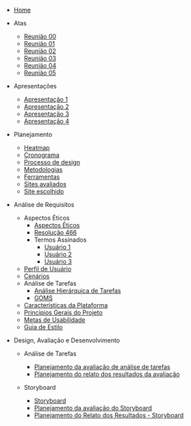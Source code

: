 - [Home](_home.md)

* Atas

  - [Reunião 00](atas/IHC_ATA_00.md)
  - [Reunião 01](atas/IHC_ATA_01.md)
  - [Reunião 02](atas/IHC_ATA_02.md)
  - [Reunião 03](atas/IHC_ATA_03.md)
  - [Reunião 04](atas/IHC_ATA_04.md)
  - [Reunião 05](atas/IHC_ATA_05.md)


* Apresentações
  - [Apresentação 1](apresentacoes/apresentacao_1.md)
  - [Apresentação 2](apresentacoes/apresentacao_2.md)
  - [Apresentação 3](apresentacoes/apresentacao_3.md)
  - [Apresentação 4](apresentacoes/apresentacao_4.md)

* Planejamento

  - [Heatmap](planejamento/heatmap.md)
  - [Cronograma](planejamento/cronograma.md)
  - [Processo de design](planejamento/processo-design.md)
  - [Metodologias](planejamento/metodologias.md)
  - [Ferramentas](planejamento/ferramentas.md)
  - [Sites avaliados](planejamento/sites-avaliados.md)
  - [Site escolhido](planejamento/site-escolhido.md)

* Análise de Requisitos
  - Aspectos Éticos
    * [Aspectos Éticos](analise-de-requisitos/aspectos-eticos/aspectos-eticos.md)
    * [Resolução 466](https://github.com/Interacao-Humano-Computador/2023.2-SEI-GDF/files/13059265/reso466.pdf)
    - Termos Assinados
      * [Usuário 1](https://github.com/Interacao-Humano-Computador/2023.2-SEI-GDF/files/13059220/termo_user1.pdf)
      * [Usuário 2](https://github.com/Interacao-Humano-Computador/2023.2-SEI-GDF/files/13059261/termo_user2.pdf)
      * [Usuário 3](https://github.com/Interacao-Humano-Computador/2023.2-SEI-GDF/files/13059263/termo_user3.pdf)
  - [Perfil de Usuário](analise-de-requisitos/perfil-de-usuario.md)
  - [Cenários](analise-de-requisitos/cenarios.md)
  - Análise de Tarefas
    * [Análise Hierárquica de Tarefas](analise-de-requisitos/analise-de-tarefas/HTA.md)
    * [GOMS](analise-de-requisitos/analise-de-tarefas/GOMS.md)  
  - [Características da Plataforma](analise-de-requisitos/caract-da-plataforma.md)
  - [Princípios Gerais do Projeto](analise-de-requisitos/principios-gerais.md)
  - [Metas de Usabilidade](analise-de-requisitos/metas-de-usabilidade.md)
  - [Guia de Estilo](analise-de-requisitos/guia-de-estilo.md)

* Design, Avaliação e Desenvolvimento
  - Análise de Tarefas
    * [Planejamento da avaliação de análise de tarefas](design-avaliacao-desenvolvimento/planejamento/analise-tarefas/planejamento-avaliacao-analise-tarefas.md)
    * [Planejamento do relato dos resultados da avaliação](design-avaliacao-desenvolvimento/planejamento/analise-tarefas/planejamento-resultado-analise-tarefas.md)

  - Storyboard
    * [Storyboard](design-avaliacao-desenvolvimento/planejamento/storyboard/storyboards.md)
    * [Planejamento da avaliação do Storyboard](design-avaliacao-desenvolvimento/planejamento/storyboard/planejamento-avaliacao-storyboard.md)
    * [Planejamento do Relato dos Resultados - Storyboard](design-avaliacao-desenvolvimento/planejamento/storyboard/planej-relat-resul.md)
